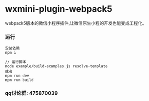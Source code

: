 # wxmini-plugin-webpack5

webpack5版本的微信小程序插件,让微信原生小程的开发也能变成工程化。

### 运行
```
安装依赖
npm i

// 运行脚本
node example/build-examples.js resolve-template
或者
npm run dev
npm run build
```


### qq讨论群: 475870039